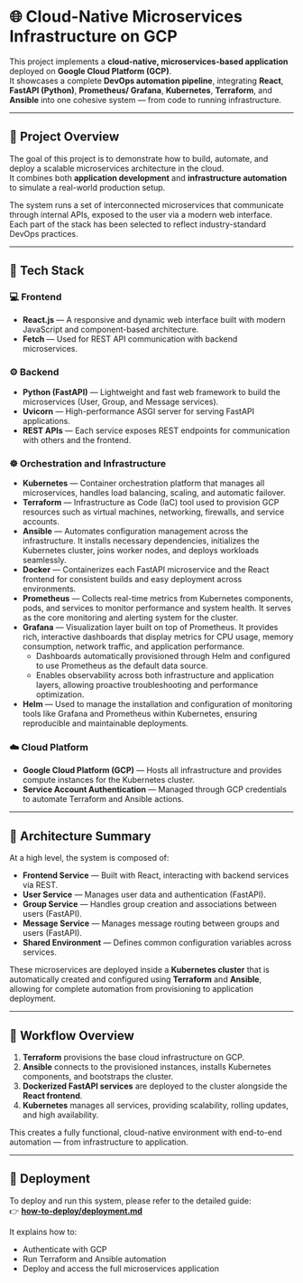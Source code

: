 # 🌐 Cloud-Native Microservices Infrastructure on GCP

This project implements a **cloud-native, microservices-based application** deployed on **Google Cloud Platform (GCP)**.  
It showcases a complete **DevOps automation pipeline**, integrating **React**, **FastAPI (Python)**, **Prometheus/ Grafana**, **Kubernetes**, **Terraform**, and **Ansible** into one cohesive system — from code to running infrastructure.

---

## 🚀 Project Overview

The goal of this project is to demonstrate how to build, automate, and deploy a scalable microservices architecture in the cloud.  
It combines both **application development** and **infrastructure automation** to simulate a real-world production setup.

The system runs a set of interconnected microservices that communicate through internal APIs, exposed to the user via a modern web interface.  
Each part of the stack has been selected to reflect industry-standard DevOps practices.

---

## 🧠 Tech Stack

### 💻 Frontend
- **React.js** — A responsive and dynamic web interface built with modern JavaScript and component-based architecture.  
- **Fetch** — Used for REST API communication with backend microservices.

### ⚙️ Backend
- **Python (FastAPI)** — Lightweight and fast web framework to build the microservices (User, Group, and Message services).  
- **Uvicorn** — High-performance ASGI server for serving FastAPI applications.  
- **REST APIs** — Each service exposes REST endpoints for communication with others and the frontend.

### ☸️ Orchestration and Infrastructure
- **Kubernetes** — Container orchestration platform that manages all microservices, handles load balancing, scaling, and automatic failover.  
- **Terraform** — Infrastructure as Code (IaC) tool used to provision GCP resources such as virtual machines, networking, firewalls, and service accounts.  
- **Ansible** — Automates configuration management across the infrastructure. It installs necessary dependencies, initializes the Kubernetes cluster, joins worker nodes, and deploys workloads seamlessly.  
- **Docker** — Containerizes each FastAPI microservice and the React frontend for consistent builds and easy deployment across environments.  
- **Prometheus** — Collects real-time metrics from Kubernetes components, pods, and services to monitor performance and system health. It serves as the core monitoring and alerting system for the cluster.  
- **Grafana** — Visualization layer built on top of Prometheus. It provides rich, interactive dashboards that display metrics for CPU usage, memory consumption, network traffic, and application performance.  
  - Dashboards automatically provisioned through Helm and configured to use Prometheus as the default data source.  
  - Enables observability across both infrastructure and application layers, allowing proactive troubleshooting and performance optimization.  
- **Helm** — Used to manage the installation and configuration of monitoring tools like Grafana and Prometheus within Kubernetes, ensuring reproducible and maintainable deployments.


### ☁️ Cloud Platform
- **Google Cloud Platform (GCP)** — Hosts all infrastructure and provides compute instances for the Kubernetes cluster.  
- **Service Account Authentication** — Managed through GCP credentials to automate Terraform and Ansible actions.

---

## 🧩 Architecture Summary

At a high level, the system is composed of:
- **Frontend Service** — Built with React, interacting with backend services via REST.  
- **User Service** — Manages user data and authentication (FastAPI).  
- **Group Service** — Handles group creation and associations between users (FastAPI).  
- **Message Service** — Manages message routing between groups and users (FastAPI).  
- **Shared Environment** — Defines common configuration variables across services.

These microservices are deployed inside a **Kubernetes cluster** that is automatically created and configured using **Terraform** and **Ansible**, allowing for complete automation from provisioning to application deployment.

---

## 🔁 Workflow Overview

1. **Terraform** provisions the base cloud infrastructure on GCP.  
2. **Ansible** connects to the provisioned instances, installs Kubernetes components, and bootstraps the cluster.  
3. **Dockerized FastAPI services** are deployed to the cluster alongside the **React frontend**.  
4. **Kubernetes** manages all services, providing scalability, rolling updates, and high availability.  

This creates a fully functional, cloud-native environment with end-to-end automation — from infrastructure to application.

---

## 📘 Deployment

To deploy and run this system, please refer to the detailed guide:  
👉 [**how-to-deploy/deployment.md**](how-to-deploy/README.md)

It explains how to:
- Authenticate with GCP  
- Run Terraform and Ansible automation  
- Deploy and access the full microservices application  

